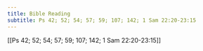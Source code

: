 ```yaml
---
title: Bible Reading
subtitle: Ps 42; 52; 54; 57; 59; 107; 142; 1 Sam 22:20-23:15
---
```


[[Ps 42; 52; 54; 57; 59; 107; 142; 1 Sam 22:20-23:15]]